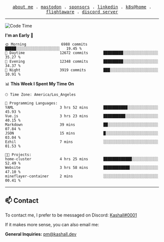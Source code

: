 <p align="center">
  <samp>
    <a href="https://jordanjones.org/">about me</a> .
    <a rel="me" href="https://mastodon.social/@kashall">mastodon</a> .
    <a href="https://github.com/sponsors/kashalls">sponsors</a> .
    <a href="https://linkedin.com/in/jordpjones">linkedin</a> .
    <a href="https://github.com/kashalls/home-cluster">k8s@home</a> .
    <a href="https://flightaware.com/adsb/stats/user/kashalls">flightaware</a> .
    <a href="https://discord.gg/V2WrCfqba9">discord server</a>
  </samp>
</p>

---

<!--START_SECTION:waka-->
![Code Time](http://img.shields.io/badge/Code%20Time-1%2C540%20hrs%2023%20mins-blue)

**I'm an Early 🐤** 

```text
🌞 Morning                6988 commits        █████░░░░░░░░░░░░░░░░░░░░   19.45 % 
🌆 Daytime                12672 commits       █████████░░░░░░░░░░░░░░░░   35.27 % 
🌃 Evening                12348 commits       █████████░░░░░░░░░░░░░░░░   34.37 % 
🌙 Night                  3919 commits        ███░░░░░░░░░░░░░░░░░░░░░░   10.91 % 
```


📊 **This Week I Spent My Time On** 

```text
🕑︎ Time Zone: America/Los_Angeles

💬 Programming Languages: 
YAML                     3 hrs 52 mins       ███████████░░░░░░░░░░░░░░   45.93 % 
Vue.js                   3 hrs 23 mins       ██████████░░░░░░░░░░░░░░░   40.15 % 
Markdown                 39 mins             ██░░░░░░░░░░░░░░░░░░░░░░░   07.84 % 
JSON                     15 mins             █░░░░░░░░░░░░░░░░░░░░░░░░   03.04 % 
Ezhil                    7 mins              ░░░░░░░░░░░░░░░░░░░░░░░░░   01.53 % 

🐱‍💻 Projects: 
home-cluster             4 hrs 25 mins       █████████████░░░░░░░░░░░░   52.49 % 
Website                  3 hrs 58 mins       ████████████░░░░░░░░░░░░░   47.10 % 
mineflayer-container     2 mins              ░░░░░░░░░░░░░░░░░░░░░░░░░   00.41 % 
```


<!--END_SECTION:waka-->

---

## 📫 Contact

To contact me, I prefer to be messaged on Discord:  [Kashall#0001](https://discord.com/users/201077739589992448)

If it makes more sense, you can also email me:

**General Inquiries:** pm@kashall.dev  
